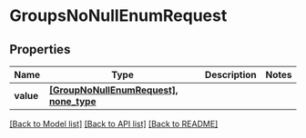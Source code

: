 # GroupsNoNullEnumRequest


## Properties
Name | Type | Description | Notes
------------ | ------------- | ------------- | -------------
**value** | [**[GroupNoNullEnumRequest], none_type**](GroupNoNullEnumRequest.md) |  | 

[[Back to Model list]](../README.md#documentation-for-models) [[Back to API list]](../README.md#documentation-for-api-endpoints) [[Back to README]](../README.md)


